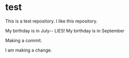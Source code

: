 # test

This is a test repository.
I like this repository.

My birthday is in July-- LIES! My birthday is in September

Making a commit.

I am making a change.
